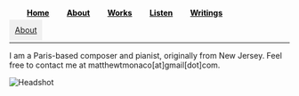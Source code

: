 &nbsp; &nbsp; &nbsp; &nbsp; <a href="/" style="color: black">**Home**</a>&nbsp; &nbsp; &nbsp; &nbsp; <a href="/about" style="color: black">**About**</a>&nbsp; &nbsp; &nbsp; &nbsp; <a href="/works" style="color: black">**Works**</a>&nbsp; &nbsp; &nbsp; &nbsp; <a href="/listen" style="color: black">**Listen**</a>&nbsp; &nbsp; &nbsp; &nbsp; <a href="/writings" style="color: black">**Writings**</a>&nbsp; &nbsp; &nbsp; &nbsp; 

<span style="padding:10px;background-color:#f0f0f0"> [About](/about)</span>

***

I am a Paris-based composer and pianist, originally from New Jersey. Feel free to contact me at matthewtmonaco[at]gmail[dot]com.

![Headshot](IMG_9929_0.jpg)
